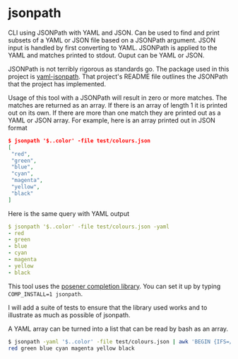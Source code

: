 # jsonpath

CLI using JSONPath with YAML and JSON. Can be used to find and print subsets of a YAML or JSON file based on a JSONPath
argument. JSON input is handled by first converting to YAML. JSONPath is applied to the YAML and matches printed to
stdout.  Ouput can be YAML or JSON.

JSONPath is not terribly rigorous as standards go. The package used in this project is
[yaml-jsonpath](https://github.com/vmware-labs/yaml-jsonpathhttps://github.com/vmware-labs/yaml-jsonpath). That
project's README file outlines the JSONPath that the project has implemented.

Usage of this tool with a JSONPath will result in zero or more matches. The matches are returned as an array. If there
is an array of length 1 it is printed out on its own. If there are more than one match they are printed out as a YAML or
JSON array. For example, here is an array printed out in JSON format

```json
$ jsonpath '$..color' -file test/colours.json
[
 "red",
 "green",
 "blue",
 "cyan",
 "magenta",
 "yellow",
 "black"
]
```

Here is the same query with YAML output
```yaml
$ jsonpath '$..color' -file test/colours.json -yaml
- red
- green
- blue
- cyan
- magenta
- yellow
- black
```

This tool uses the [posener completion library](https://github.com/posener/complete/tree/master). You can set it up by
typing `COMP_INSTALL=1 jsonpath`.

I will add a suite of tests to ensure that the library used works and to illustrate as much as possible of jsonpath.

A YAML array can be turned into a list that can be read by bash as an array.

```sh
$ jsonpath -yaml '$..color' -file test/colours.json | awk 'BEGIN {IFS=/\s+/} {printf "%s ", $2}'|xargs
red green blue cyan magenta yellow black
```
